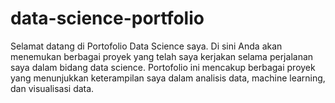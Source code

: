 # data-science-portfolio
Selamat datang di Portofolio Data Science saya. Di sini Anda akan menemukan berbagai proyek yang telah saya kerjakan selama perjalanan saya dalam bidang data science. Portofolio ini mencakup berbagai proyek yang menunjukkan keterampilan saya dalam analisis data, machine learning, dan visualisasi data.
